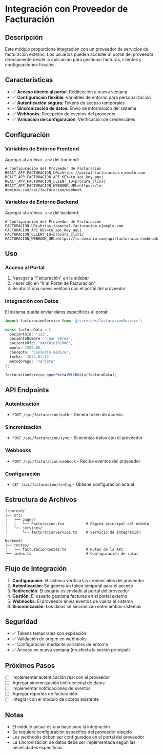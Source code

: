 # Integración con Proveedor de Facturación

## Descripción

Este módulo proporciona integración con un proveedor de servicios de facturación externo. Los usuarios pueden acceder al portal del proveedor directamente desde la aplicación para gestionar facturas, clientes y configuraciones fiscales.

## Características

- ✅ **Acceso directo al portal**: Redirección a nueva ventana
- ✅ **Configuración flexible**: Variables de entorno para personalización
- ✅ **Autenticación segura**: Tokens de acceso temporales
- ✅ **Sincronización de datos**: Envío de información del sistema
- ✅ **Webhooks**: Recepción de eventos del proveedor
- ✅ **Validación de configuración**: Verificación de credenciales

## Configuración

### Variables de Entorno Frontend

Agregar al archivo `.env` del frontend:

```env
# Configuración del Proveedor de Facturación
REACT_APP_FACTURACION_URL=https://portal-facturacion.ejemplo.com
REACT_APP_FACTURACION_API_KEY=tu_api_key_aqui
REACT_APP_FACTURACION_CLIENT_ID=procura_clinic
REACT_APP_FACTURACION_WEBHOOK_URL=https://tu-dominio.com/api/facturacion/webhook
```

### Variables de Entorno Backend

Agregar al archivo `.env` del backend:

```env
# Configuración del Proveedor de Facturación
FACTURACION_URL=https://portal-facturacion.ejemplo.com
FACTURACION_API_KEY=tu_api_key_aqui
FACTURACION_CLIENT_ID=procura_clinic
FACTURACION_WEBHOOK_URL=https://tu-dominio.com/api/facturacion/webhook
```

## Uso

### Acceso al Portal

1. Navegar a "Facturación" en la sidebar
2. Hacer clic en "Ir al Portal de Facturación"
3. Se abrirá una nueva ventana con el portal del proveedor

### Integración con Datos

El sistema puede enviar datos específicos al portal:

```typescript
import facturacionService from '@/services/facturacionService';

const facturaData = {
  pacienteId: '123',
  pacienteNombre: 'Juan Pérez',
  pacienteRfc: 'XAXX010101000',
  monto: 1500.00,
  concepto: 'Consulta médica',
  fecha: '2024-01-15',
  metodoPago: 'Tarjeta'
};

facturacionService.openPortalWithData(facturaData);
```

## API Endpoints

### Autenticación
- `POST /api/facturacion/auth` - Genera token de acceso

### Sincronización
- `POST /api/facturacion/sync` - Sincroniza datos con el proveedor

### Webhooks
- `POST /api/facturacion/webhook` - Recibe eventos del proveedor

### Configuración
- `GET /api/facturacion/config` - Obtiene configuración actual

## Estructura de Archivos

```
frontend/
├── src/
│   ├── pages/
│   │   └── Facturacion.tsx          # Página principal del módulo
│   └── services/
│       └── facturacionService.ts    # Servicio de integración

backend/
├── routes/
│   └── facturacionRoutes.ts         # Rutas de la API
└── index.ts                         # Configuración de rutas
```

## Flujo de Integración

1. **Configuración**: El sistema verifica las credenciales del proveedor
2. **Autenticación**: Se genera un token temporal para el acceso
3. **Redirección**: El usuario es enviado al portal del proveedor
4. **Gestión**: El usuario gestiona facturas en el portal externo
5. **Webhooks**: El proveedor envía eventos de vuelta al sistema
6. **Sincronización**: Los datos se sincronizan entre ambos sistemas

## Seguridad

- ✅ Tokens temporales con expiración
- ✅ Validación de origen en webhooks
- ✅ Configuración mediante variables de entorno
- ✅ Acceso en nueva ventana (no afecta la sesión principal)

## Próximos Pasos

- [ ] Implementar autenticación real con el proveedor
- [ ] Agregar sincronización bidireccional de datos
- [ ] Implementar notificaciones de eventos
- [ ] Agregar reportes de facturación
- [ ] Integrar con el módulo de cobros existente

## Notas

- El módulo actual es una base para la integración
- Se requiere configuración específica del proveedor elegido
- Los webhooks deben ser configurados en el portal del proveedor
- La sincronización de datos debe ser implementada según las necesidades específicas 